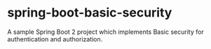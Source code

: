 # spring-boot-basic-security
A sample Spring Boot 2 project which implements Basic security for authentication and authorization.
